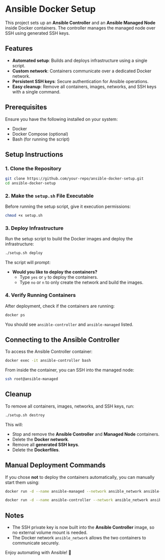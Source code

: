 # Ansible Docker Setup

This project sets up an **Ansible Controller** and an **Ansible Managed Node** inside Docker containers. The controller manages the managed node over SSH using generated SSH keys.

## Features
- **Automated setup**: Builds and deploys infrastructure using a single script.
- **Custom network**: Containers communicate over a dedicated Docker network.
- **Persistent SSH keys**: Secure authentication for Ansible operations.
- **Easy cleanup**: Remove all containers, images, networks, and SSH keys with a single command.

## Prerequisites
Ensure you have the following installed on your system:
- Docker
- Docker Compose (optional)
- Bash (for running the script)

## Setup Instructions

### 1. Clone the Repository
```sh
git clone https://github.com/your-repo/ansible-docker-setup.git
cd ansible-docker-setup
```

### 2. Make the `setup.sh` File Executable
Before running the setup script, give it execution permissions:
```sh
chmod +x setup.sh
```

### 3. Deploy Infrastructure
Run the setup script to build the Docker images and deploy the infrastructure:
```sh
./setup.sh deploy
```
The script will prompt:
- **Would you like to deploy the containers?**
  - Type `yes` or `y` to deploy the containers.
  - Type `no` or `n` to only create the network and build the images.

### 4. Verify Running Containers
After deployment, check if the containers are running:
```sh
docker ps
```
You should see `ansible-controller` and `ansible-managed` listed.

## Connecting to the Ansible Controller
To access the Ansible Controller container:
```sh
docker exec -it ansible-controller bash
```

From inside the container, you can SSH into the managed node:
```sh
ssh root@ansible-managed
```

## Cleanup
To remove all containers, images, networks, and SSH keys, run:
```sh
./setup.sh destroy
```

This will:
- Stop and remove the **Ansible Controller** and **Managed Node** containers.
- Delete the **Docker network**.
- Remove all **generated SSH keys**.
- Delete the **Dockerfiles**.

## Manual Deployment Commands
If you chose **not** to deploy the containers automatically, you can manually start them using:
```sh
docker run -d --name ansible-managed --network ansible_network ansible-managed-image

docker run -d --name ansible-controller --network ansible_network ansible-controller-image
```

## Notes
- The SSH private key is now built into the **Ansible Controller** image, so no external volume mount is needed.
- The Docker network `ansible_network` allows the two containers to communicate securely.

Enjoy automating with Ansible! 🚀

